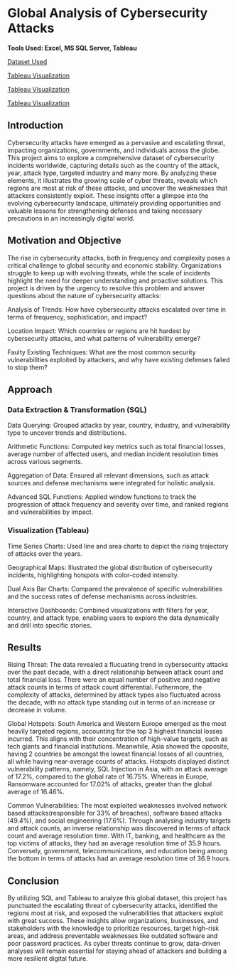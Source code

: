 # Global Analysis of Cybersecurity Attacks
**Tools Used: Excel, MS SQL Server, Tableau**

[Dataset Used](https://www.kaggle.com/datasets/atharvasoundankar/global-cybersecurity-threats-2015-2024/data)

[Tableau Visualization](https://public.tableau.com/app/profile/edison.tran/viz/Cybersecurity_Attack1/Dashboard1)

[Tableau Visualization](https://public.tableau.com/app/profile/edison.tran/viz/Cybersecurity_Attack2/Dashboard2)

[Tableau Visualization](https://public.tableau.com/app/profile/edison.tran/viz/Cybersecurity_Attack3/Dashboard3)

## Introduction
Cybersecurity attacks have emerged as a pervasive and escalating threat, impacting organizations, governments,
and individuals across the globe. This project aims to explore a comprehensive dataset of cybersecurity incidents
worldwide, capturing details such as the country of the attack, year, attack type, targeted industry and many more.
By analyzing these elements, it illustrates the growing scale of cyber threats, reveals which regions are most at 
risk of these attacks, and uncover the weaknesses that attackers consistently exploit. These insights offer 
a glimpse into the evolving cybersecurity landscape, ultimately providing opportunities and valuable lessons 
for strengthening defenses and taking necessary precautions in an increasingly digital world.


## Motivation and Objective
The rise in cybersecurity attacks, both in frequency and complexity poses a critical challenge to global security
and economic stability. Organizations struggle to keep up with evolving threats, while the scale of incidents
highlight the need for deeper understanding and proactive solutions. This project is driven by the urgency to 
resolve this problem and answer questions about the nature of cybersecurity attacks:


Analysis of Trends: How have cybersecurity attacks escalated over time in terms of frequency, sophistication, and impact?  

Location Impact: Which countries or regions are hit hardest by cybersecurity attacks, and what patterns of vulnerability emerge?  

Faulty Existing Techniques: What are the most common security vulnerabilities exploited by attackers, and why have existing defenses failed to stop them?



## Approach
### Data Extraction & Transformation (SQL)
Data Querying: 
Grouped attacks by year, country, industry, and vulnerability type to uncover trends and distributions.  

Arithmetic Functions: 
Computed key metrics such as total financial losses, average number of affected users, and median incident resolution times across various segments.  

Aggregation of Data: 
Ensured all relevant dimensions, such as attack sources and defense mechanisms were integrated for holistic analysis.  

Advanced SQL Functions: 
Applied window functions to track the progression of attack frequency and severity over time, and ranked regions and vulnerabilities by impact.

### Visualization (Tableau)

Time Series Charts: 
Used line and area charts to depict the rising trajectory of attacks over the years.  

Geographical Maps: 
Illustrated the global distribution of cybersecurity incidents, highlighting hotspots with color-coded intensity.  

Dual Axis Bar Charts: 
Compared the prevalence of specific vulnerabilities and the success rates of defense mechanisms across industries.  

Interactive Dashboards: 
Combined visualizations with filters for year, country, and attack type, enabling users to explore the data dynamically and drill into specific stories.




## Results
Rising Threat: 
The data revealed a flucuating trend in cybersecurity attacks over the past decade, with a direct relationship between attack
count and total financial loss. There were an equal number of positive and negative attack counts in terms of attack count 
differential. Futhermore, the complexity of attacks, determined by attack types also fluctuated across the decade, with no attack
type standing out in terms of an increase or decrease in volume.

Global Hotspots: 
South America and Western Europe emerged as the most heavily targeted regions, accounting for the top 3 highest financial losses incurred.
This aligns with their concentration of high-value targets, such as tech giants and financial institutions. Meanwhile, Asia
showed the opposite, having 2 countries be amongst the lowest financial losses of all countries, all while having near-average counts of 
attacks. Hotspots displayed distinct vulnerability patterns, namely, SQL Injection in Asia, with an attack average of 17.2%, compared to
the global rate of 16.75%. Whereas in Europe, Ransomware accounted for 17.02% of attacks, greater than the global average of 16.46%.

Common Vulnerabilities:
The most exploited weaknesses involved network based attacks(responsible for 33% of breaches), software based attacks (49.4%),
and social engineering (17.6%). Through analysing industry targets and attack counts, an inverse relationship was discovered in
terms of attack count and average resolution time. With IT, banking, and healthcare as the top victims of attacks, they had an 
average resolution time of 35.9 hours. Conversely, government, telecommunications, and education being among the bottom in terms
of attacks had an average resolution time of 36.9 hours.




## Conclusion
By utilizing SQL and Tableau to analyze this global dataset, this project has punctuated the escalating threat of cybersecurity
attacks, identified the regions most at risk, and exposed the vulnerabilities that attackers exploit with great success.
These insights allow organizations, businesses, and stakeholders with the knowledge to prioritize resources, target
high-risk areas, and address preventable weaknesses like outdated software and poor password practices. As cyber threats continue
to grow, data-driven analyses will remain essential for staying ahead of attackers and building a more resilient digital future.

